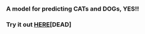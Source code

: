 
### A model for predicting CATs and DOGs, YES!!

### Try it out [HERE](https://catdog-byakshat.herokuapp.com/)[DEAD]
